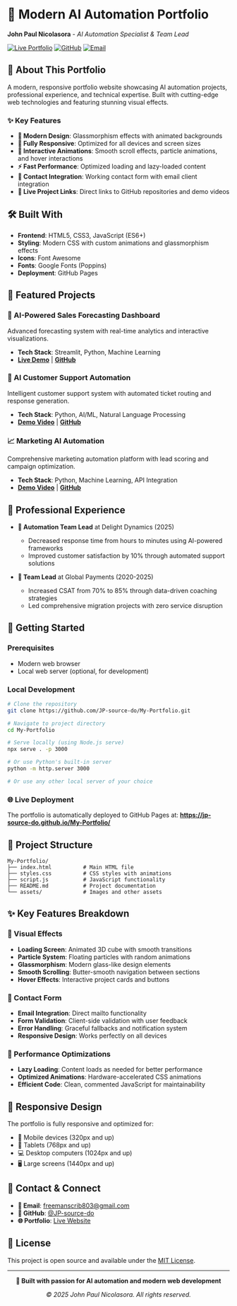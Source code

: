 # 🚀 Modern AI Automation Portfolio

**John Paul Nicolasora** - *AI Automation Specialist & Team Lead*

[![Live Portfolio](https://img.shields.io/badge/🌐_Live_Portfolio-Visit_Site-blue?style=for-the-badge)](https://jp-source-do.github.io/My-Portfolio/)
[![GitHub](https://img.shields.io/badge/GitHub-JP--source--do-black?style=for-the-badge&logo=github)](https://github.com/JP-source-do)
[![Email](https://img.shields.io/badge/Email-freemanscrib803@gmail.com-red?style=for-the-badge&logo=gmail)](mailto:freemanscrib803@gmail.com)

## 🎯 About This Portfolio

A modern, responsive portfolio website showcasing AI automation projects, professional experience, and technical expertise. Built with cutting-edge web technologies and featuring stunning visual effects.

### ✨ Key Features

- **🎨 Modern Design**: Glassmorphism effects with animated backgrounds
- **📱 Fully Responsive**: Optimized for all devices and screen sizes
- **🌟 Interactive Animations**: Smooth scroll effects, particle animations, and hover interactions
- **⚡ Fast Performance**: Optimized loading and lazy-loaded content
- **📧 Contact Integration**: Working contact form with email client integration
- **🚀 Live Project Links**: Direct links to GitHub repositories and demo videos

## 🛠️ Built With

- **Frontend**: HTML5, CSS3, JavaScript (ES6+)
- **Styling**: Modern CSS with custom animations and glassmorphism effects
- **Icons**: Font Awesome
- **Fonts**: Google Fonts (Poppins)
- **Deployment**: GitHub Pages

## 🌟 Featured Projects

### 🤖 AI-Powered Sales Forecasting Dashboard
Advanced forecasting system with real-time analytics and interactive visualizations.
- **Tech Stack**: Streamlit, Python, Machine Learning
- **[Live Demo](https://ai-powered-e-commerce-sales-forecasting-dashboard-jp-source-do.streamlit.app/)** | **[GitHub](https://github.com/JP-source-do/AI-Powered-E-commerce-Sales-Forecasting-Dashboard)**

### 🎯 AI Customer Support Automation
Intelligent customer support system with automated ticket routing and response generation.
- **Tech Stack**: Python, AI/ML, Natural Language Processing
- **[Demo Video](https://www.loom.com/share/9e16ffe353c84c97a1a79ce5cffe92e7)** | **[GitHub](https://github.com/JP-source-do/ai-customer-support-agent)**

### 📈 Marketing AI Automation
Comprehensive marketing automation platform with lead scoring and campaign optimization.
- **Tech Stack**: Python, Machine Learning, API Integration
- **[Demo Video](https://www.loom.com/share/b5b54cf23afc40cd9cc4a3dd3f29c1cd)** | **[GitHub](https://github.com/JP-source-do/marketing-ai-automation)**

## 💼 Professional Experience

- **🎯 Automation Team Lead** at Delight Dynamics (2025)
  - Decreased response time from hours to minutes using AI-powered frameworks
  - Improved customer satisfaction by 10% through automated support solutions

- **👥 Team Lead** at Global Payments (2020-2025)
  - Increased CSAT from 70% to 85% through data-driven coaching strategies
  - Led comprehensive migration projects with zero service disruption

## 🚀 Getting Started

### Prerequisites
- Modern web browser
- Local web server (optional, for development)

### Local Development
```bash
# Clone the repository
git clone https://github.com/JP-source-do/My-Portfolio.git

# Navigate to project directory
cd My-Portfolio

# Serve locally (using Node.js serve)
npx serve . -p 3000

# Or use Python's built-in server
python -m http.server 3000

# Or use any other local server of your choice
```

### 🌐 Live Deployment
The portfolio is automatically deployed to GitHub Pages at:
**https://jp-source-do.github.io/My-Portfolio/**

## 📁 Project Structure

```
My-Portfolio/
├── index.html          # Main HTML file
├── styles.css          # CSS styles with animations
├── script.js           # JavaScript functionality
├── README.md           # Project documentation
└── assets/             # Images and other assets
```

## ✨ Key Features Breakdown

### 🎨 Visual Effects
- **Loading Screen**: Animated 3D cube with smooth transitions
- **Particle System**: Floating particles with random animations
- **Glassmorphism**: Modern glass-like design elements
- **Smooth Scrolling**: Butter-smooth navigation between sections
- **Hover Effects**: Interactive project cards and buttons

### 📧 Contact Form
- **Email Integration**: Direct mailto functionality
- **Form Validation**: Client-side validation with user feedback
- **Error Handling**: Graceful fallbacks and notification system
- **Responsive Design**: Works perfectly on all devices

### 🚀 Performance Optimizations
- **Lazy Loading**: Content loads as needed for better performance
- **Optimized Animations**: Hardware-accelerated CSS animations
- **Efficient Code**: Clean, commented JavaScript for maintainability

## 📱 Responsive Design

The portfolio is fully responsive and optimized for:
- 📱 Mobile devices (320px and up)
- 📱 Tablets (768px and up)
- 💻 Desktop computers (1024px and up)
- 🖥️ Large screens (1440px and up)

## 🤝 Contact & Connect

- **📧 Email**: [freemanscrib803@gmail.com](mailto:freemanscrib803@gmail.com)
- **💼 GitHub**: [@JP-source-do](https://github.com/JP-source-do)
- **🌐 Portfolio**: [Live Website](https://jp-source-do.github.io/My-Portfolio/)

## 📄 License

This project is open source and available under the [MIT License](LICENSE).

---

<div align="center">

**🚀 Built with passion for AI automation and modern web development**

*© 2025 John Paul Nicolasora. All rights reserved.*

</div>
